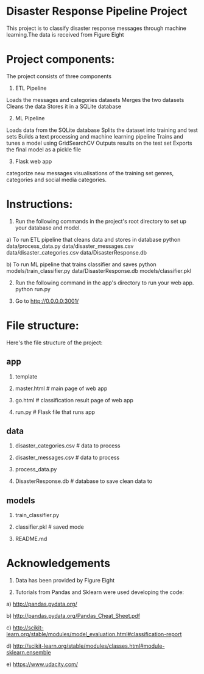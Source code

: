 # Disaster Response Pipeline Project

This project is to classify disaster response messages through machine learning.The data is received from Figure Eight

# Project components:
The project consists of three components

1. ETL Pipeline

Loads the messages and categories datasets
Merges the two datasets
Cleans the data
Stores it in a SQLite database

2. ML Pipeline

Loads data from the SQLite database
Splits the dataset into training and test sets
Builds a text processing and machine learning pipeline
Trains and tunes a model using GridSearchCV
Outputs results on the test set
Exports the final model as a pickle file

3. Flask web app

categorize new messages
visualisations of the training set genres, categories and social media categories.

# Instructions:

1. Run the following commands in the project's root directory to set up your database and model.

a)  To run ETL pipeline that cleans data and stores in database python data/process_data.py data/disaster_messages.csv data/disaster_categories.csv data/DisasterResponse.db

b) To run ML pipeline that trains classifier and saves python models/train_classifier.py data/DisasterResponse.db models/classifier.pkl

2. Run the following command in the app's directory to run your web app. python run.py

3. Go to http://0.0.0.0:3001/

# File structure:
Here's the file structure of the project:

## app

1. template

2. master.html # main page of web app

3. go.html # classification result page of web app

4. run.py # Flask file that runs app

## data

1. disaster_categories.csv # data to process

2. disaster_messages.csv # data to process

3. process_data.py

4. DisasterResponse.db # database to save clean data to

## models

1. train_classifier.py

2. classifier.pkl # saved mode

3. README.md

# Acknowledgements

1. Data has been provided by Figure Eight

2. Tutorials from Pandas and Sklearn were used developing the code:

a) http://pandas.pydata.org/

b) http://pandas.pydata.org/Pandas_Cheat_Sheet.pdf

c) http://scikit-learn.org/stable/modules/model_evaluation.html#classification-report

d) http://scikit-learn.org/stable/modules/classes.html#module-sklearn.ensemble

e) https://www.udacity.com/
